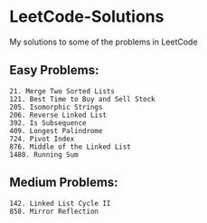 # LeetCode-Solutions
My solutions to some of the problems in LeetCode

## Easy Problems:
    21. Merge Two Sorted Lists
    121. Best Time to Buy and Sell Stock
    205. Isomorphic Strings
    206. Reverse Linked List
    392. Is Subsequence
    409. Longest Palindrome
    724. Pivot Index
    876. Middle of the Linked List
    1480. Running Sum

## Medium Problems:
    142. Linked List Cycle II 
    858. Mirror Reflection
